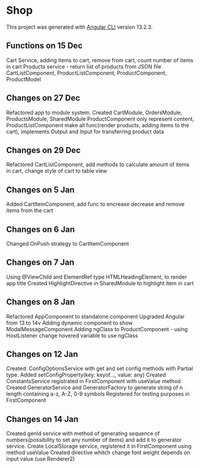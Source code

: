 # Shop

This project was generated with [Angular CLI](https://github.com/angular/angular-cli) version 13.2.3.

## Functions on 15 Dec
Cart Service, adding items to cart, remove from cart, count number of items in cart
Products service - return list of products from JSON file
CartListComponent, ProductListComponent, ProductComponent, ProductModel

## Changes on 27 Dec
Refactored app to module system. Created CartModule, OrdersModule, ProductsModule, SharedModule
ProductComponent only represent content, ProductListComponent make all func(render products, adding items to the cart), implements Output and Input for transferring product data

## Changes on 29 Dec
Refactored CartListComponent, add methods to calculate amount of items in cart, change style of cart to table view

## Changes on 5 Jan
Added CartItemComponent, add func to encrease decrease and remove items from the cart

## Changes on 6 Jan
Changed OnPush strategy to CartItemComponent

## Changes on 7 Jan
Using @ViewChild and ElementRef type HTMLHeadingElement, to render app title
Created HighlightDirective in SharedModule to highlight item in cart

## Changes on 8 Jan
Refactored AppComponent to standalone component
Upgraded Angular from 13 to 14v
Adding dynamic component to show ModalMessageComponent
Adding ngClass to ProductComponent - using HostListener change hovered variable to use ngClass 

## Changes on 12 Jan
Created: ConfigOptionsService with get and set config methods with Partial type. Added setConfigProperty(key: keyof..., value: any)
Created ConstantsService registrated in FirstComponent with useValue method
Created GeneratorService and GeneratorFactory to generate string of n length containing a-z, A-Z, 0-9 symbols
Registered for testing purposes in FirstComponent

## Changes on 14 Jan
Created genId service with method of generating sequence of numbers(possibility to set any number of items) and add it to generator service.
Create LocalStorage service, registered it in FirstComponent using method useValue
Created directive whitch change font weight depends on input value (use Renderer2)
